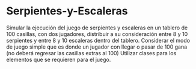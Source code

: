 # Serpientes-y-Escaleras
Simular la ejecución del juego de serpientes y escaleras en un tablero de 100 casillas, con dos jugadores, distribuir a su consideración entre 8 y 10 serpientes y entre 8 y 10 escaleras dentro del tablero. Considerar el modo de juego simple que es donde un jugador con llegar o pasar de 100 gana (no deberá regresar las casillas extras al 100) Utilizar clases para los elementos que se requieren para el juego.
